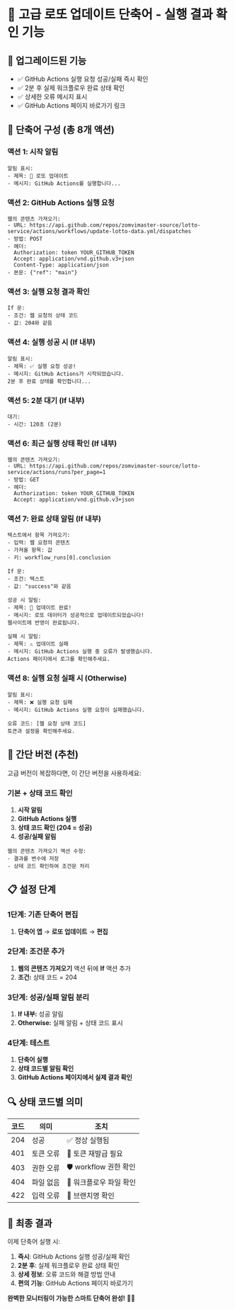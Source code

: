 # 📱 고급 로또 업데이트 단축어 - 실행 결과 확인 기능

## 🎯 업그레이드된 기능
- ✅ GitHub Actions 실행 요청 성공/실패 즉시 확인
- ✅ 2분 후 실제 워크플로우 완료 상태 확인
- ✅ 상세한 오류 메시지 표시
- ✅ GitHub Actions 페이지 바로가기 링크

## 🔧 단축어 구성 (총 8개 액션)

### 액션 1: 시작 알림
```
알림 표시:
- 제목: 🎰 로또 업데이트
- 메시지: GitHub Actions를 실행합니다...
```

### 액션 2: GitHub Actions 실행 요청
```
웹의 콘텐츠 가져오기:
- URL: https://api.github.com/repos/zomvimaster-source/lotto-service/actions/workflows/update-lotto-data.yml/dispatches
- 방법: POST
- 헤더:
  Authorization: token YOUR_GITHUB_TOKEN
  Accept: application/vnd.github.v3+json
  Content-Type: application/json
- 본문: {"ref": "main"}
```

### 액션 3: 실행 요청 결과 확인
```
If 문:
- 조건: 웹 요청의 상태 코드
- 값: 204와 같음
```

### 액션 4: 실행 성공 시 (If 내부)
```
알림 표시:
- 제목: ✅ 실행 요청 성공!
- 메시지: GitHub Actions가 시작되었습니다.
2분 후 완료 상태를 확인합니다...
```

### 액션 5: 2분 대기 (If 내부)
```
대기:
- 시간: 120초 (2분)
```

### 액션 6: 최근 실행 상태 확인 (If 내부)
```
웹의 콘텐츠 가져오기:
- URL: https://api.github.com/repos/zomvimaster-source/lotto-service/actions/runs?per_page=1
- 방법: GET
- 헤더:
  Authorization: token YOUR_GITHUB_TOKEN
  Accept: application/vnd.github.v3+json
```

### 액션 7: 완료 상태 알림 (If 내부)
```
텍스트에서 항목 가져오기:
- 입력: 웹 요청의 콘텐츠
- 가져올 항목: 값
- 키: workflow_runs[0].conclusion

If 문:
- 조건: 텍스트
- 값: "success"와 같음

성공 시 알림:
- 제목: 🎉 업데이트 완료!
- 메시지: 로또 데이터가 성공적으로 업데이트되었습니다!
웹사이트에 반영이 완료됩니다.

실패 시 알림:
- 제목: ⚠️ 업데이트 실패
- 메시지: GitHub Actions 실행 중 오류가 발생했습니다.
Actions 페이지에서 로그를 확인해주세요.
```

### 액션 8: 실행 요청 실패 시 (Otherwise)
```
알림 표시:
- 제목: ❌ 실행 요청 실패
- 메시지: GitHub Actions 실행 요청이 실패했습니다.

오류 코드: [웹 요청 상태 코드]
토큰과 설정을 확인해주세요.
```

## 🎯 간단 버전 (추천)

고급 버전이 복잡하다면, 이 간단 버전을 사용하세요:

### 기본 + 상태 코드 확인
1. **시작 알림**
2. **GitHub Actions 실행**
3. **상태 코드 확인 (204 = 성공)**
4. **성공/실패 알림**

```
웹의 콘텐츠 가져오기 액션 수정:
- 결과를 변수에 저장
- 상태 코드 확인하여 조건문 처리
```

## 📋 설정 단계

### 1단계: 기존 단축어 편집
1. **단축어 앱** → **로또 업데이트** → **편집**

### 2단계: 조건문 추가
1. **웹의 콘텐츠 가져오기** 액션 뒤에 **If** 액션 추가
2. **조건:** 상태 코드 = 204

### 3단계: 성공/실패 알림 분리
1. **If 내부:** 성공 알림
2. **Otherwise:** 실패 알림 + 상태 코드 표시

### 4단계: 테스트
1. **단축어 실행**
2. **상태 코드별 알림 확인**
3. **GitHub Actions 페이지에서 실제 결과 확인**

## 🔍 상태 코드별 의미

| 코드 | 의미 | 조치 |
|------|------|------|
| 204 | 성공 | ✅ 정상 실행됨 |
| 401 | 토큰 오류 | 🔑 토큰 재발급 필요 |
| 403 | 권한 오류 | 🛡️ workflow 권한 확인 |
| 404 | 파일 없음 | 📁 워크플로우 파일 확인 |
| 422 | 입력 오류 | 📝 브랜치명 확인 |

## 🎉 최종 결과

이제 단축어 실행 시:
1. **즉시**: GitHub Actions 실행 성공/실패 확인
2. **2분 후**: 실제 워크플로우 완료 상태 확인  
3. **상세 정보**: 오류 코드와 해결 방법 안내
4. **편의 기능**: GitHub Actions 페이지 바로가기

**완벽한 모니터링이 가능한 스마트 단축어 완성!** 🎰✨
